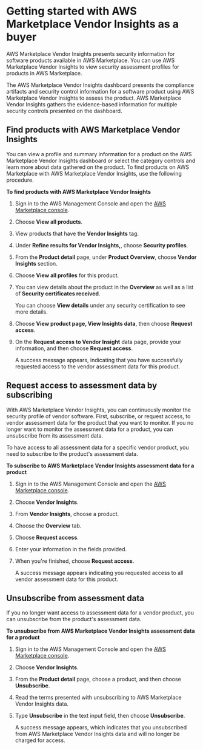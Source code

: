 # Getting started with AWS Marketplace Vendor Insights as a buyer<a name="buyer-vendor-insights-getting-started"></a>

AWS Marketplace Vendor Insights presents security information for software products available in AWS Marketplace\. You can use AWS Marketplace Vendor Insights to view security assessment profiles for products in AWS Marketplace\. 

The AWS Marketplace Vendor Insights dashboard presents the compliance artifacts and security control information for a software product using AWS Marketplace Vendor Insights to assess the product\. AWS Marketplace Vendor Insights gathers the evidence\-based information for multiple security controls presented on the dashboard\. 

## Find products with AWS Marketplace Vendor Insights<a name="discover-awsmp-vi"></a>

You can view a profile and summary information for a product on the AWS Marketplace Vendor Insights dashboard or select the category controls and learn more about data gathered on the product\. To find products on AWS Marketplace with AWS Marketplace Vendor Insights, use the following procedure\.

**To find products with AWS Marketplace Vendor Insights**

1. Sign in to the AWS Management Console and open the [AWS Marketplace console](https://console.aws.amazon.com/marketplace/)\.

1. Choose **View all products**\.

1. View products that have the **Vendor Insights** tag\.

1. Under **Refine results for Vendor Insights,**, choose **Security profiles**\.

1. From the **Product detail** page, under **Product Overview**, choose **Vendor Insights** section\.

1. Choose **View all profiles** for this product\.

1. You can view details about the product in the **Overview** as well as a list of **Security certificates received**\. 

   You can choose **View details** under any security certification to see more details\.

1. Choose **View product page, View Insights data**, then choose **Request access**\.

1. On the **Request access to Vendor Insight** data page, provide your information, and then choose **Request access**\.

   A success message appears, indicating that you have successfully requested access to the vendor assessment data for this product\.

## Request access to assessment data by subscribing<a name="req-access-assessment-data"></a>

With AWS Marketplace Vendor Insights, you can continuously monitor the security profile of vendor software\. First, subscribe, or request access, to vendor assessment data for the product that you want to monitor\. If you no longer want to monitor the assessment data for a product, you can unsubscribe from its assessment data\.

To have access to all assessment data for a specific vendor product, you need to subscribe to the product's assessment data\. 

**To subscribe to AWS Marketplace Vendor Insights assessment data for a product**

1. Sign in to the AWS Management Console and open the [AWS Marketplace console](https://console.aws.amazon.com/marketplace/)\.

1. Choose **Vendor Insights**\.

1. From **Vendor Insights**, choose a product\. 

1. Choose the **Overview** tab\.

1. Choose **Request access**\.

1. Enter your information in the fields provided\.

1. When you're finished, choose **Request access**\. 

   A success message appears indicating you requested access to all vendor assessment data for this product\.

## Unsubscribe from assessment data<a name="unsubscribe-assessment-data"></a>

If you no longer want access to assessment data for a vendor product, you can unsubscribe from the product's assessment data\.

**To unsubscribe from AWS Marketplace Vendor Insights assessment data for a product**

1. Sign in to the AWS Management Console and open the [AWS Marketplace console](https://console.aws.amazon.com/marketplace/)\.

1. Choose **Vendor Insights**\.

1. From the **Product detail** page, choose a product, and then choose **Unsubscribe**\.

1. Read the terms presented with unsubscribing to AWS Marketplace Vendor Insights data\.

1. Type **Unsubscribe** in the text input field, then choose **Unsubscribe**\.

   A success message appears, which indicates that you unsubscribed from AWS Marketplace Vendor Insights data and will no longer be charged for access\.